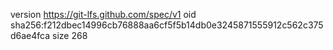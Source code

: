 version https://git-lfs.github.com/spec/v1
oid sha256:f212dbec14996cb76888aa6cf5f5b14db0e3245871555912c562c375d6ae4fca
size 268

